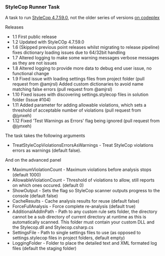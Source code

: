 ### StyleCop Runner Task ###
A task to run [StyleCop 4.7.59.0](https://github.com/Visual-Stylecop/Visual-StyleCop), not the older series of versions [on codeplex](https://stylecop.codeplex.com/)

Releases
- 1.1 First public release
- 1.2 Updated with StyleCOp 4.7.59.0
- 1.6 (Skipped previous point releases whilst migrating to release pipeline) fixes dictionary loading issues due to 64/32bit handling
- 1.7 Altered logging to make some warning messages verbose messages as they are not issues
- 1.8 Altered logging to provide more data to debug end user issue, no functional change
- 1.9 Fixed issue with loading settings files from project folder (pull request from @amjrsl)
      Added custom dictionaries to avoid name matching false errors (pull request from @amjrsl) 
- 1.10 Fixed issues with discovering settings.stylecop files in solution folder (Issue #104)
- 1.11 Added parameter for adding allowable violations, which sets a threshold of acceptable number of violations (pull request from @jynxeh)
- 1.12 Fixed 'Test Warnings as Errors' flag being ignored (pull request from @jynxeh)

The task takes the following arguments
- TreatStyleCopViolationsErrorsAsWarnings - Treat StyleCop violations errors as warnings (default false).

And on the advanced panel
- MaximumViolationCount - Maximum violations before analysis stops (default 1000)
- AllowableViolationCount - Threshold of violations to allow, still reports on which ones occured. (default 0)
- ShowOutput - Sets the flag so StyleCop scanner outputs progress to the console (default false)
- CacheResults - Cache analysis results for reuse (default false)
- ForceFullAnalysis - Force complete re-analysis (default true)
- AdditionalAddInPath - Path to any custom rule sets folder, the directory cannot be a sub directory of current directory at runtime as this is automatically scanned. This folder must contain your custom DLL and the Stylecop.dll and Stylecop.csharp.cs
- SettingsFile - Path to single settings files to use (as opposed to settings.stylecop files in project folders, default empty)
- LoggingFolder - Folder to place the detailed text and XML formated log files (default the staging folder)

